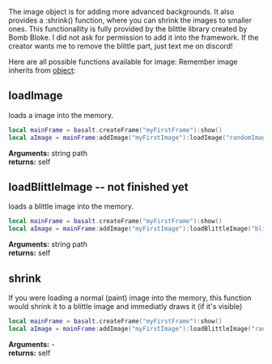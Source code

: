 The image object is for adding more advanced backgrounds.
It also provides a :shrink() function, where you can shrink the images to smaller ones. This functionallity is fully provided by the blittle library created by Bomb Bloke. I did not ask for permission to add it into the framework. If the creator wants me to remove the blittle part, just text me on discord!

Here are all possible functions available for image:<be>
Remember image inherits from [object](https://github.com/NoryiE/NyoUI/wiki/Object):


## loadImage
loads a image into the memory.
````lua
local mainFrame = basalt.createFrame("myFirstFrame"):show()
local aImage = mainFrame:addImage("myFirstImage"):loadImage("randomImage.nfp"):show()
````
**Arguments:** string path<br>
**returns:** self<br>


## loadBlittleImage -- not finished yet
loads a blittle image into the memory.
````lua
local mainFrame = basalt.createFrame("myFirstFrame"):show()
local aImage = mainFrame:addImage("myFirstImage"):loadBlittleImage("blittleImage.blt"):show()
````
**Arguments:** string path<br>
**returns:** self<br>

## shrink
If you were loading a normal (paint) image into the memory, this function would shrink it to a
blittle image and immediatly draws it (if it's visible)
````lua
local mainFrame = basalt.createFrame("myFirstFrame"):show()
local aImage = mainFrame:addImage("myFirstImage"):loadBlittleImage("randomImage.nfp"):shrink():show()
````
**Arguments:** -<br>
**returns:** self<br>


